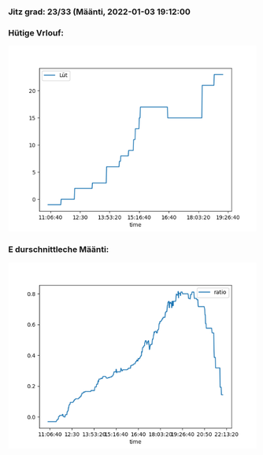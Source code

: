 ### Jitz grad: 23/33 (Määnti, 2022-01-03 19:12:00

### Hütige Vrlouf:
![Graph](Today.png)

### E durschnittleche Määnti:
![Graph](Määnti.png)